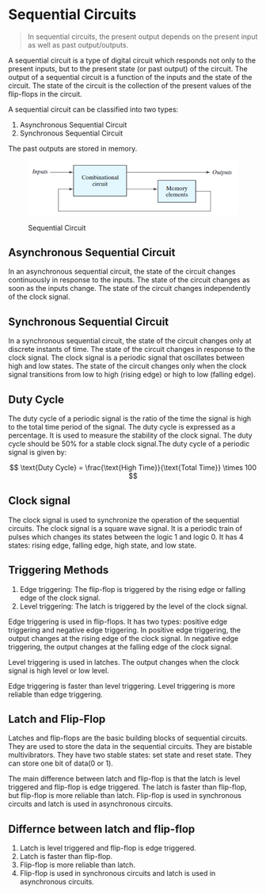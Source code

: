 # Sequential Circuits

> In sequential circuits, the present output depends on the present input as well as past output/outputs.

A sequential circuit is a type of digital circuit which responds not only to the present inputs, but to the present state (or past output) of the circuit. The output of a sequential circuit is a function of the inputs and the state of the circuit. The state of the circuit is the collection of the present values of the flip-flops in the circuit.

A sequential circuit can be classified into two types:

1. Asynchronous Sequential Circuit
2. Synchronous Sequential Circuit

The past outputs are stored in memory.
<figure><img src=".gitbook/assets/sr-latch/sequential-circuit.png" alt=""><figcaption><p>Sequential Circuit</p></figcaption></figure>


## Asynchronous Sequential Circuit

In an asynchronous sequential circuit, the state of the circuit changes continuously in response to the inputs. The state of the circuit changes as soon as the inputs change. The state of the circuit changes independently of the clock signal.

## Synchronous Sequential Circuit

In a synchronous sequential circuit, the state of the circuit changes only at discrete instants of time. The state of the circuit changes in response to the clock signal. The clock signal is a periodic signal that oscillates between high and low states. The state of the circuit changes only when the clock signal transitions from low to high (rising edge) or high to low (falling edge).

## Duty Cycle

The duty cycle of a periodic signal is the ratio of the time the signal is high to the total time period of the signal. The duty cycle is expressed as a percentage. It is used to measure the stability of the clock signal. The duty cycle should be 50% for a stable clock signal.The duty cycle of a periodic signal is given by:

$$
\text{Duty Cycle} = \frac{\text{High Time}}{\text{Total Time}} \times 100
$$


## Clock signal

The clock signal is used to synchronize the operation of the sequential circuits. The clock signal is a square wave signal. It is a periodic train of pulses which changes its states between the logic 1 and logic 0. It has 4 states: rising edge, falling edge, high state, and low state.


## Triggering Methods

1. Edge triggering: The flip-flop is triggered by the rising edge or falling edge of the clock signal.
2. Level triggering: The latch is triggered by the level of the clock signal.


Edge triggering is used in flip-flops. It has two types: positive edge triggering and negative edge triggering. In positive edge triggering, the output changes at the rising edge of the clock signal. In negative edge triggering, the output changes at the falling edge of the clock signal.

Level triggering is used in latches. The output changes when the clock signal is high level or low level.

Edge triggering is faster than level triggering. Level triggering is more reliable than edge triggering.

## Latch and Flip-Flop

Latches and flip-flops are the basic building blocks of sequential circuits. They are used to store the data in the sequential circuits. They are bistable multivibrators. They have two stable states: set state and reset state. They can store one bit of data(0 or 1).

The main difference between latch and flip-flop is that the latch is level triggered and flip-flop is edge triggered. The latch is faster than flip-flop, but flip-flop is more reliable than latch. Flip-flop is used in synchronous circuits and latch is used in asynchronous circuits.

## Differnce between latch and flip-flop

1. Latch is level triggered and flip-flop is edge triggered.
2. Latch is faster than flip-flop.
3. Flip-flop is more reliable than latch.
4. Flip-flop is used in synchronous circuits and latch is used in asynchronous circuits.
